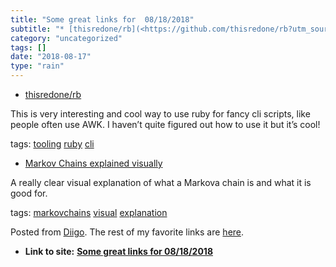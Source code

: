 ```yaml
---
title: "Some great links for  08/18/2018"
subtitle: "* [thisredone/rb](<https://github.com/thisredone/rb?utm_source=hackernewsletter&utm_medium=email&utm..."
category: "uncategorized"
tags: []
date: "2018-08-17"
type: "rain"
---
```

* [thisredone/rb](<https://github.com/thisredone/rb?utm_source=hackernewsletter&utm_medium=email&utm_term=code>)

This is very interesting and cool way to use ruby for fancy cli scripts, like
people often use AWK. I haven’t quite figured out how to use it but it’s cool!

tags: [tooling](<https://www.diigo.com/user/pitosalas/tooling>)
[ruby](<https://www.diigo.com/user/pitosalas/ruby>)
[cli](<https://www.diigo.com/user/pitosalas/cli>)

  * [Markov Chains explained visually](<http://setosa.io/ev/markov-chains/?utm_source=hackernewsletter&utm_medium=email&utm_term=fav>)

A really clear visual explanation of what a Markova chain is and what it is
good for.

tags: [markovchains](<https://www.diigo.com/user/pitosalas/markovchains>)
[visual](<https://www.diigo.com/user/pitosalas/visual>)
[explanation](<https://www.diigo.com/user/pitosalas/explanation>)

Posted from [Diigo](<https://www.diigo.com>). The rest of my favorite links
are [here](<https://www.diigo.com/user/pitosalas>).


* **Link to site:** **[Some great links for  08/18/2018](None)**